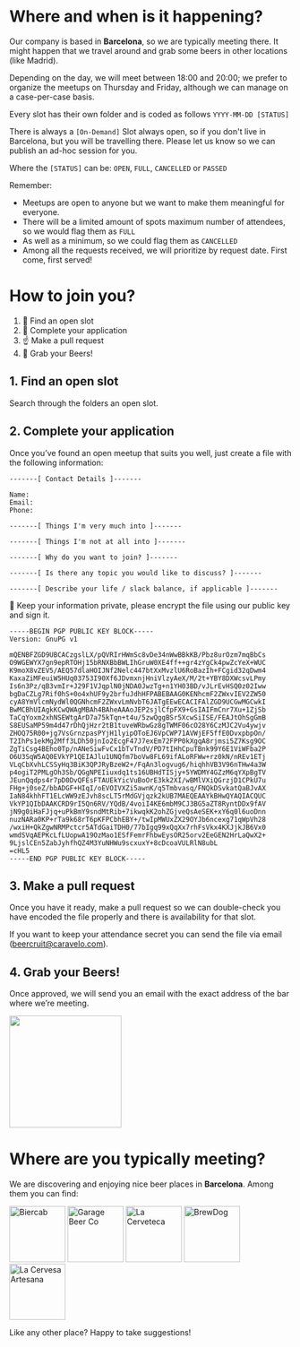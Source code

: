 # Where and when is it happening?
Our company is based in **Barcelona**, so we are typically meeting there. It might happen that we travel around and grab some beers in other locations (like Madrid). 

Depending on the day, we will meet between 18:00 and 20:00; we prefer to organize the meetups on Thursday and Friday, although we can manage on a case-per-case basis.

Every slot has their own folder and is coded as follows `YYYY-MM-DD [STATUS]` 

There is always a `[On-Demand]` Slot always open, so if you don't live in Barcelona, but you will be travelling there. Please let us know so we can publish an ad-hoc session for you.

Where the `[STATUS]` can be: `OPEN`, `FULL`, `CANCELLED` or `PASSED`


Remember: 

* Meetups are open to anyone but we want to make them meaningful for everyone. 
* There will be a limited amount of spots maximum number of attendees, so we would flag them as `FULL` 
* As well as a minimum, so we could flag them as `CANCELLED` 
* Among all the requests received, we will prioritize by request date. First come, first served!



# How to join you?
1. :calendar: Find an open slot
2. :memo: Complete your application
3. :point_up: Make a pull request
4. :beers: Grab your Beers!



## 1. Find an open slot
Search through the folders an open slot.
## 2. Complete your application
Once you’ve found an open meetup that suits you well, just create a file with the following information:

```
-------[ Contact Details ]-------

Name:
Email:
Phone:

-------[ Things I'm very much into ]-------

-------[ Things I'm not at all into ]-------

-------[ Why do you want to join? ]-------

-------[ Is there any topic you would like to discuss? ]-------

-------[ Describe your life / slack balance, if applicable ]-------

```

:closed_lock_with_key: Keep your information private, please encrypt the file using our public key and sign it.

```
-----BEGIN PGP PUBLIC KEY BLOCK-----
Version: GnuPG v1

mQENBFZGD9UBCACzgslLX/pQVRIrHWmSc8vDe34nWwBBkKB/Pbz8urOzm7mqBbCs
O9WGEWYX7gn9epRTOHj15bRNXBbBWLIhGruW0XE4ff++gr4zYgCk4pwZcYeX+WUC
K9moX8vZEV5/AEQ57dlaHOIJNf2Nelc447btXxMvzlU6RoBazIh+FCgid32qDwm4
KaxaZiMFeuiW5HUq03753I90Xf6JDvmxnjHniVlzyAeX/M/2t+YBY8DXWcsvLPmy
Is6n3Pz/qB3vmIr+J29F1VJqplN0jNDA0JwzTg+n1YH03BD/vJLrEvHSQ0z02Iww
bgDaCZLg7Rif0hS+0o4xhUF9y2brfuJdhHFPABEBAAG0KENhcmF2ZWxvIEV2ZW50
cyA8YmVlcmNydWl0QGNhcmF2ZWxvLmNvbT6JATgEEwECACIFAlZGD9UCGwMGCwkI
BwMCBhUIAgkKCwQWAgMBAh4BAheAAAoJEP2sjlCfpFX9+GsIAIFmCnr7Xu+1ZjSb
TaCqYoxm2xhNSEWtgArD7a75kTqn+t4u/5zwQggBSr5XcwSiISE/FEAJtOhSgGmB
S8EUSaMP59m4d47rDhQjHzr2tB1tuveWRbwGz8gTWMF06cO28Y6CzMJC2Vu4ywjv
ZHOQ75R00+jg7VsGrnzpasPYjH1lyipOToEJ6VpCWP71AVWjEF5ffE0DvxpbpOn/
T2IhPs1ekMg2Mff3LDh50jnIo2EcgF47J7exEm72FPP0kXgqA8rjmsi5Z7Ksg9OC
ZgTiCsg4BEho0Tp/nANeSiwFvCx1bTvTndV/PD7tIHhCpuTBnk99Y6E1ViWFba2P
O6U3SqW5AQ0EVkYP1QEIAJlu1UNQfm7boVw8FL69ifALoRFWw+rz0kN/nREv1ETj
VLqCbXvhLCSSyHq3BiK3QPJRyBzeW2+/FqAn3logvug6/hiqhhVB3V96nTHw4a3W
p4ogiT2PMLgOh3Sb/QGgNPEIiuxdq1ts16UBHdTISjy+5YWDMY4GZzM6qYXpBgTV
JEunQqdps4r7pD0DvQFEsFTAUEkYicVuBoOrE3kk2XI/wBMlVXiQGrzjD1CPkU7u
FHg+j0seZ/bbADGF+HIqI/oEVOIVXZi5awnK/q5Tmbvasq/FNQkDSvkatQaBJvAX
IaN84khhFT1ELcWW9zEJvh8scLT5rMdGVjqzk2kUB7MAEQEAAYkBHwQYAQIACQUC
VkYP1QIbDAAKCRD9rI5Qn6RV/YQdB/4voiI4KE6mbM9CJ3BG5aZT8RyntDDx9fAV
jN9g0iHaFJjq+uPkBmY9sndMtRib+7ikwqkK2ohZGjveQsAeSEK+xY6q0l6uoDnn
nuzNARa0KP+rTa9k68rT6pKFPCbhEBY+/twIpMWUxZX29OYJb6ncexg71qWpVh28
/wxiH+QkZgwNRMPctcr5ATdGaiTDH0/77bIgq99xQqXx7rhFsVkx4KXJjkJB6Vx0
wmdSVqAEPKcLfLUopwA19OzMao1ESfFemrFhbwEysOR25orv2EeGEN2HrLaQwX2+
9LjslCEn5ZabJyhfhQZ4M3YuNHWu9scxuxY+8cDcoaVULRlN8ubL
=cHL5
-----END PGP PUBLIC KEY BLOCK-----
```

## 3. Make a pull request
Once you have it ready, make a pull request so we can double-check  you have encoded the file properly and there is availability for that slot.

If you want to keep your attendance secret you can send the file via email (beercruit@caravelo.com).

## 4. Grab your Beers!
Once approved, we will send you an email with the exact address of the bar where we’re meeting.

<img src="https://media.giphy.com/media/X530jPOZXRMwo/giphy.gif" height="200">



# Where are you typically meeting?
We are discovering and enjoying nice beer places in **Barcelona**. Among them you can find:

<a href="http://biercab.com/"><img src="http://biercab.com/wp-content/uploads/biercab1.png" alt="Biercab" height="100"></a>
<a href="http://garagebeer.co/"><img src="https://pbs.twimg.com/profile_images/514095806593253376/oMNHUQGx.png" alt="Garage Beer Co" height="100"></a>
<a href="http://www.lacerveteca.com/"><img src="http://www.lacerveteca.com/images/tpl/logo-roundV2.gif" alt="La Cerveteca" height="100"></a>
<a href="https://www.brewdog.com/lowdown/blog/brewdog-barcelona-is-here"><img src="https://pbs.twimg.com/profile_images/620869126744055809/xWkAFRy8_400x400.jpg" alt="BrewDog" height="100"></a>
<a href="https://www.facebook.com/lacerveseraartesana"><img src="https://fbcdn-profile-a.akamaihd.net/hprofile-ak-xpa1/v/t1.0-1/c0.0.320.320/p320x320/10406375_819910761397943_5877291148117346681_n.jpg?oh=125899b12231703180f212e31e987c3c&oe=56EEADEB&__gda__=1454205973_3b76e73822f48426b1fccfdbd5ac532e" alt="La Cervesa Artesana" height="100"></a>

Like any other place? Happy to take suggestions!

